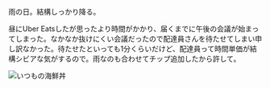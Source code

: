 雨の日。結構しっかり降る。

昼にUber Eatsしたが思ったより時間がかかり、届くまでに午後の会議が始まってしまった。なかなか抜けにくい会議だったので配達員さんを待たせてしまい申し訳なかった。待たせたといっても1分くらいだけど、配達員って時間単価が結構シビアな気がするので。雨なのも合わせてチップ追加したから許して。

![いつもの海鮮丼](https://photos.apkas.net/medium/202406/20240628-150712.webp)
